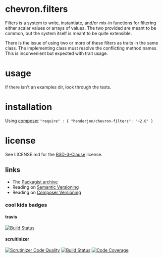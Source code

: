 # chevron.filters

Filters is a system to write, instantiate, and/or mix-in functions for
filtering either scalar values or arrays of values. The two provided are meant
to be common, but the system itself is meant to be quite extensible.

There is the issue of using two or more of these filters as traits in the same
class. The implementing class must resolve the conflicting method names. This
is inconvenient but expected with trait usage.

# usage

If there isn't an examples dir, look through the tests.

# installation

Using [composer](http://getcomposer.org/) `"require" : { "henderjon/chevron-filters": "~2.0" }`

# license

See LICENSE.md for the [BSD-3-Clause](http://opensource.org/licenses/BSD-3-Clause) license.

## links

  - The [Packagist archive](https://packagist.org/packages/henderjon/chevron-filters)
  - Reading on [Semantic Versioning](http://semver.org/)
  - Reading on [Composer Versioning](https://getcomposer.org/doc/01-basic-usage.md#package-versions)

### cool kids badges

#### travis

[![Build Status](https://travis-ci.org/henderjon/chevron.filters.svg?branch=master)](https://travis-ci.org/henderjon/chevron.filters)

#### scruitinizer

[![Scrutinizer Code Quality](https://scrutinizer-ci.com/g/henderjon/chevron.filters/badges/quality-score.png?b=master)](https://scrutinizer-ci.com/g/henderjon/chevron.filters/?branch=master)
[![Build Status](https://scrutinizer-ci.com/g/henderjon/chevron.filters/badges/build.png?b=master)](https://scrutinizer-ci.com/g/henderjon/chevron.filters/build-status/master)
[![Code Coverage](https://scrutinizer-ci.com/g/henderjon/chevron.filters/badges/coverage.png?b=master)](https://scrutinizer-ci.com/g/henderjon/chevron.filters/?branch=master)






